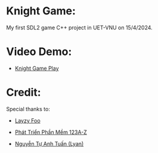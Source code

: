 # Knight Game:

  My first SDL2 game C++ project in UET-VNU on 15/4/2024.

# Video Demo:
  - [Knight Game Play](https://www.youtube.com/watch?v=w9Rrso-n9jg)

# Credit:

  Special thanks to:

  - [Layzy Foo](https://lazyfoo.net/tutorials/SDL/)

  - [Phát Triển Phần Mềm 123A-Z](https://www.youtube.com/channel/UC8uCXZWa9KYhE1TYvu7PCdQ)

  - [Nguyễn Tự Anh Tuấn (Lyan)](https://www.youtube.com/@LyanTuTuanAnh)
